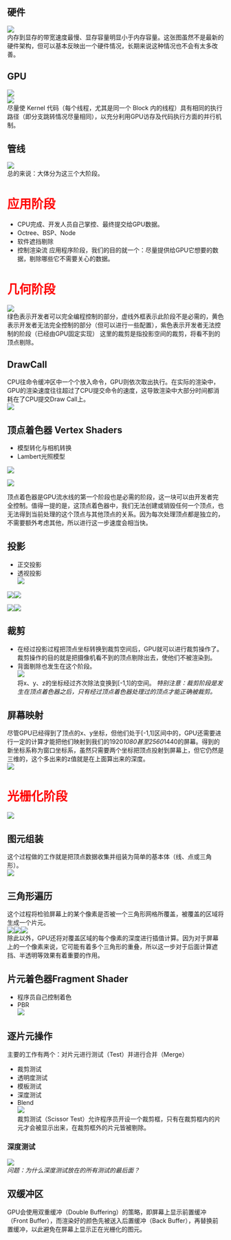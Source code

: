## 硬件
![](https://github.com/506638093/Tutorial/blob/master/Rendering/Textures/attach_165421b8041be400.png)  
内存到显存的带宽速度最慢、显存容量明显小于内存容量。这张图虽然不是最新的硬件架构，但可以基本反映出一个硬件情况，长期来说这种情况也不会有太多改善。

## GPU
![](https://github.com/506638093/Tutorial/blob/master/Rendering/Textures/attach_165421efaff03940.png)  
![](https://github.com/506638093/Tutorial/blob/master/Rendering/Textures/attach_165421f2650efb6d.jpg)  
尽量使 Kernel 代码（每个线程，尤其是同一个 Block 内的线程）具有相同的执行路径（即分支跳转情况尽量相同），以充分利用GPU访存及代码执行方面的并行机制。

## 管线
![](https://github.com/506638093/Tutorial/blob/master/Rendering/Textures/attach_16542210eef4250a.jpg)  
总的来说：大体分为这三个大阶段。

# <font color=#FF0000>应用阶段</font>
- CPU完成、开发人员自己掌控、最终提交给GPU数据。
- Octree、BSP、Node
- 软件遮挡剔除
- 控制渲染流
应用程序阶段，我们的目的就一个：尽量提供给GPU它想要的数据，剔除哪些它不需要关心的数据。

# <font color=#FF0000>几何阶段</font>
![](https://github.com/506638093/Tutorial/blob/master/Rendering/Textures/attach_1654222f45f141b4.jpg)  
绿色表示开发者可以完全编程控制的部分，虚线外框表示此阶段不是必需的，黄色表示开发者无法完全控制的部分（但可以进行一些配置），紫色表示开发者无法控制的阶段（已经由GPU固定实现）
这里的裁剪是指投影空间的裁剪，将看不到的顶点剔除。

## DrawCall
CPU往命令缓冲区中一个个放入命令，GPU则依次取出执行。在实际的渲染中，GPU的渲染速度往往超过了CPU提交命令的速度，这导致渲染中大部分时间都消耗在了CPU提交Draw Call上。  
![](https://github.com/506638093/Tutorial/blob/master/Rendering/Textures/attach_165422405d321562.jpg)  

## 顶点着色器 Vertex Shaders
- 模型转化与相机转换  
- Lambert光照模型  

![](https://github.com/506638093/Tutorial/blob/master/Rendering/Textures/attach_1654227aa46b5b0a.jpg)  

![](https://github.com/506638093/Tutorial/blob/master/Rendering/Textures/attach_165422858aa372db.jpg)  

顶点着色器是GPU流水线的第一个阶段也是必需的阶段，这一块可以由开发者完全控制。值得一提的是，这顶点着色器中，我们无法创建或销毁任何一个顶点，也无法得到当前处理的这个顶点与其他顶点的关系。因为每次处理顶点都是独立的，不需要额外考虑其他，所以进行这一步速度会相当快。

## 投影
- 正交投影  
- 透视投影  
![](https://github.com/506638093/Tutorial/blob/master/Rendering/Textures/attach_165422a1ba9e4b11.jpg)  

![](https://github.com/506638093/Tutorial/blob/master/Rendering/Textures/attach_165422a93a24a79d.jpg)![](https://github.com/506638093/Tutorial/blob/master/Rendering/Textures/attach_165422aeb459bda0.jpg)  

![](https://github.com/506638093/Tutorial/blob/master/Rendering/Textures/attach_165422b5dfaf3c8e.jpg)![](https://github.com/506638093/Tutorial/blob/master/Rendering/Textures/attach_165422b96896b380.jpg)  

## 裁剪
- 在经过投影过程把顶点坐标转换到裁剪空间后，GPU就可以进行裁剪操作了。裁剪操作的目的就是把摄像机看不到的顶点剔除出去，使他们不被渲染到。  
- 背面剔除也发生在这个阶段。  
![](https://github.com/506638093/Tutorial/blob/master/Rendering/Textures/attach_165422cae76f6ff3.png)  
将x、y、z的坐标经过齐次除法变换到[-1,1]的空间。
*特别注意：裁剪阶段是发生在顶点着色器之后，只有经过顶点着色器处理过的顶点才能正确被裁剪。*

## 屏幕映射
尽管GPU已经得到了顶点的x、y坐标，但他们处于[-1,1]区间中的，GPU还需要进行一定的计算才能把他们映射到我们的1920*1080甚至2560*1440的屏幕。得到的新坐标系称为窗口坐标系，虽然只需要两个坐标把顶点投射到屏幕上，但它仍然是三维的，这个多出来的z值就是在上面算出来的深度。  
![](https://github.com/506638093/Tutorial/blob/master/Rendering/Textures/attach_165422f2cd7e431f.jpg)

# <font color=#FF0000>光栅化阶段</font>
![](https://github.com/506638093/Tutorial/blob/master/Rendering/Textures/attach_165423490fb5e86c.jpg)

## 图元组装
这个过程做的工作就是把顶点数据收集并组装为简单的基本体（线、点或三角形）。  
![](https://github.com/506638093/Tutorial/blob/master/Rendering/Textures/attach_165423549fe6ecd1.jpg)

## 三角形遍历
这个过程将检验屏幕上的某个像素是否被一个三角形网格所覆盖，被覆盖的区域将生成一个片元。  
![](https://github.com/506638093/Tutorial/blob/master/Rendering/Textures/attach_1654235cce174293.jpg)![](https://github.com/506638093/Tutorial/blob/master/Rendering/Textures/attach_1654237508a936fe.jpg)![](https://github.com/506638093/Tutorial/blob/master/Rendering/Textures/attach_165423798eedae54.jpg)  
除此以外，GPU还将对覆盖区域的每个像素的深度进行插值计算。因为对于屏幕上的一个像素来说，它可能有着多个三角形的重叠，所以这一步对于后面计算遮挡、半透明等效果有着重要的作用。

## 片元着色器Fragment Shader
- 程序员自己控制着色  
- PBR  
![](https://github.com/506638093/Tutorial/blob/master/Rendering/Textures/attach_1654238f6bd08533.jpg)

## 逐片元操作
主要的工作有两个：对片元进行测试（Test）并进行合并（Merge）
- 裁剪测试  
- 透明度测试  
- 模板测试  
- 深度测试  
- Blend  
![](https://github.com/506638093/Tutorial/blob/master/Rendering/Textures/attach_1654239a9b9fe723.jpg)  
裁剪测试（Scissor Test）允许程序员开设一个裁剪框，只有在裁剪框内的片元才会被显示出来，在裁剪框外的片元皆被剔除。

### 深度测试

![](https://github.com/506638093/Tutorial/blob/master/Rendering/Textures/attach_165423b9632ff59f.png)  
*问题：为什么深度测试放在的所有测试的最后面？*

## 双缓冲区
GPU会使用双重缓冲（Double Buffering）的策略，即屏幕上显示前置缓冲（Front Buffer），而渲染好的颜色先被送入后置缓冲（Back Buffer），再替换前置缓冲，以此避免在屏幕上显示正在光栅化的图元。